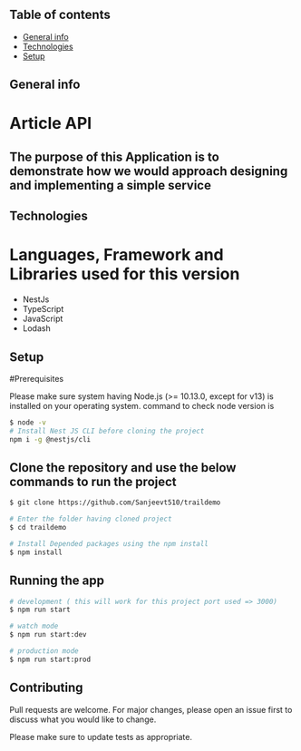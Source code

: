 ## Table of contents

- [General info](#general-info)
- [Technologies](#technologies)
- [Setup](#setup)

## General info

# Article API

## The purpose of this Application is to demonstrate how we would approach designing and implementing a simple service

<!--p align="center">
  <a href="http://nestjs.com/" target="blank"><img src="https://nestjs.com/img/logo_text.svg" width="320" alt="Nest Logo" /></a>
</p-->

## Technologies

# Languages, Framework and Libraries used for this version

- NestJs
- TypeScript
- JavaScript
- Lodash

## Setup

#Prerequisites

Please make sure system having Node.js (>= 10.13.0, except for v13) is installed on your operating system. command to check node version is

```bash
$ node -v
# Install Nest JS CLI before cloning the project
npm i -g @nestjs/cli
```

## Clone the repository and use the below commands to run the project

```bash
$ git clone https://github.com/Sanjeevt510/traildemo

# Enter the folder having cloned project
$ cd traildemo

# Install Depended packages using the npm install
$ npm install
```

## Running the app

```bash
# development ( this will work for this project port used => 3000)
$ npm run start

# watch mode
$ npm run start:dev

# production mode
$ npm run start:prod
```

## Contributing

Pull requests are welcome. For major changes, please open an issue first to discuss what you would like to change.

Please make sure to update tests as appropriate.
